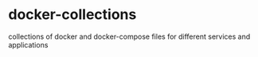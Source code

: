 # docker-collections
collections of docker and docker-compose files for different services and applications
